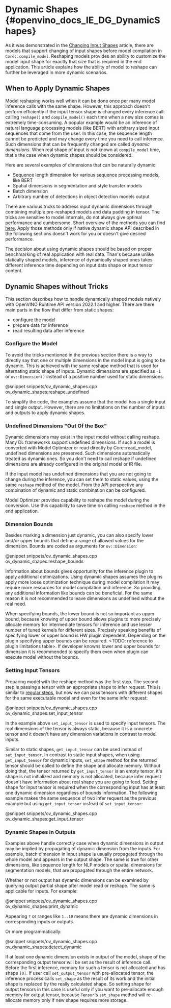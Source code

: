 # Dynamic Shapes {#openvino_docs_IE_DG_DynamicShapes}

As it was demonstrated in the [Changing Input Shapes](ShapeInference.md) article, there are models that support changing of input shapes before model compilation in `Core::compile_model`.
Reshaping models provides an ability to customize the model input shape for exactly that size that is required in the end application.
This article explains how the ability of model to reshape can further be leveraged in more dynamic scenarios.


## When to Apply Dynamic Shapes

Model reshaping works well when it can be done once per many model inference calls with the same shape.
However, this approach doesn't perform efficiently if the input tensor shape is changed every inference call: calling `reshape()` and `compile_model()` each time when a new size comes is extremely time-consuming.
A popular example would be an inference of natural language processing models (like BERT) with arbitrary sized input sequences that come from the user.
In this case, the sequence length cannot be predicted and may change every time you need to call inference.
Such dimensions that can be frequently changed are called *dynamic dimensions*.
When real shape of input is not known at `compile_model` time, that's the case when dynamic shapes should be considered.

Here are several examples of dimensions that can be naturally dynamic:
 - Sequence length dimension for various sequence processing models, like BERT
 - Spatial dimensions in segmentation and style transfer models
 - Batch dimension
 - Arbitrary number of detections in object detection models output

There are various tricks to address input dynamic dimensions through combining multiple pre-reshaped models and data padding in tensor.
The tricks are sensitive to model internals, do not always give optimal performance and cumbersome.
Short overview of the methods you can find [here](WithoutDynamicShapes.md).
Apply those methods only if native dynamic shape API described in the following sections doesn't work for you or doesn't give desired performance.

The decision about using dynamic shapes should be based on proper benchmarking of real application with real data.
Than's because unlike statically shaped models, inference of dynamically shaped ones takes different inference time depending on input data shape or input tensor content.

## Dynamic Shapes without Tricks

This section describes how to handle dynamically shaped models natively with OpenVINO Runtime API version 2022.1 and higher.
There are there main parts in the flow that differ from static shapes:
 - configure the model
 - prepare data for inference
 - read resulting data after inference

### Configure the Model

To avoid the tricks mentioned in the previous section there is a way to directly say that one or multiple dimensions in the model input is going to be dynamic.
This is achieved with the same reshape method that is used for alternating static shape of inputs.
Dynamic dimensions are specified as `-1` or `ov::Dimension()` instead of a positive number used for static dimensions:

@snippet snippets/ov_dynamic_shapes.cpp ov_dynamic_shapes:reshape_undefined

To simplify the code, the examples assume that the model has a single input and single output.
However, there are no limitations on the number of inputs and outputs to apply dynamic shapes.

### Undefined Dimensions "Out Of the Box"

Dynamic dimensions may exist in the input model without calling reshape.
Many DL frameworks support undefined dimensions.
If such a model is converted with Model Optimizer or read directly by Core::read_model, undefined dimensions are preserved.
Such dimensions automatically treated as dynamic ones.
So you don't need to call reshape if undefined dimensions are already configured in the original model or IR file.

If the input model has undefined dimensions that you are not going to change during the inference, you can set them to static values, using the same `reshape` method of the model.
From the API perspective any combination of dynamic and static combination can be configured.

Model Optimizer provides capability to reshape the model during the conversion.
Use this capability to save time on calling `reshape` method in the end application.

### Dimension Bounds

Besides marking a dimension just dynamic, you can also specify lower and/or upper bounds that define a range of allowed values for the dimension.
Bounds are coded as arguments for `ov::Dimension`:

@snippet snippets/ov_dynamic_shapes.cpp ov_dynamic_shapes:reshape_bounds

Information about bounds gives opportunity for the inference plugin to apply additional optimizations.
Using dynamic shapes assumes the plugins apply more loose optimization technique during model compilation
It may require more resources for model compilation and inference.
So providing any additional information like bounds can be beneficial.
For the same reason it is not recommended to leave dimensions as undefined without the real need.

When specifying bounds, the lower bound is not so important as upper bound, because knowing of upper bound allows plugins to more precisely allocate memory for intermediate tensors for inference and use lesser number of tuned kernels for different sizes.
Precisely speaking benefits of specifying lower or upper bound is HW plugin dependent.
Depending on the plugin specifying upper bounds can be required.
<TODO: reference to plugin limitations table>.
If developer knowns lower and upper bounds for dimension it is recommended to specify them even when plugin can execute model without the bounds.

### Setting Input Tensors

Preparing model with the reshape method was the first step.
The second step is passing a tensor with an appropriate shape to infer request.
This is similar to [regular steps](Integrate_with_customer_application_new_API.md), but now we can pass tensors with different shapes for the same executable model and even for the same infer request:

@snippet snippets/ov_dynamic_shapes.cpp ov_dynamic_shapes:set_input_tensor

In the example above `set_input_tensor` is used to specify input tensors.
The real dimensions of the tensor is always static, because it is a concrete tensor and it doesn't have any dimension variations in contrast to model inputs.

Similar to static shapes, `get_input_tensor` can be used instead of `set_input_tensor`.
In contrast to static input shapes, when using `get_input_tensor` for dynamic inputs, `set_shape` method for the returned tensor should be called to define the shape and allocate memory.
Without doing that, the tensor returned by `get_input_tensor` is an empty tensor, it's shape is not initialized and memory is not allocated, because infer request doesn't have information about real shape you are going to feed.
Setting shape for input tensor is required when the corresponding input has at least one dynamic dimension regardless of bounds information.
The following example makes the same sequence of two infer request as the previous example but using `get_input_tensor` instead of `set_input_tensor`:

@snippet snippets/ov_dynamic_shapes.cpp ov_dynamic_shapes:get_input_tensor

### Dynamic Shapes in Outputs

Examples above handle correctly case when dynamic dimensions in output may be implied by propagating of dynamic dimension from the inputs.
For example, batch dimension in input shape is usually propagated through the whole model and appears in the output shape.
The same is true for other dimensions, like sequence length for NLP models or spatial dimensions for segmentation models, that are propagated through the entire network.

Whether or not output has dynamic dimensions can be examined by querying output partial shape after model read or reshape.
The same is applicable for inputs. For example:

@snippet snippets/ov_dynamic_shapes.cpp ov_dynamic_shapes:print_dynamic

Appearing `?` or ranges like `1..10` means there are dynamic dimensions in corresponding inputs or outputs.

Or more programmatically:

@snippet snippets/ov_dynamic_shapes.cpp ov_dynamic_shapes:detect_dynamic

If at least one dynamic dimension exists in output of the model, shape of the corresponding output tensor will be set as the result of inference call.
Before the first inference, memory for such a tensor is not allocated and has shape `[0]`.
If user call `set_output_tensor` with pre-allocated tensor, the inference process calls `set_shape` as the result of its work and the initial shape is replaced by the really calculated shape.
So setting shape for output tensors in this case is useful only if you want to pre-allocate enough memory for output tensor, because `Tensor`'s `set_shape` method will re-allocate memory only if new shape requires more storage.
